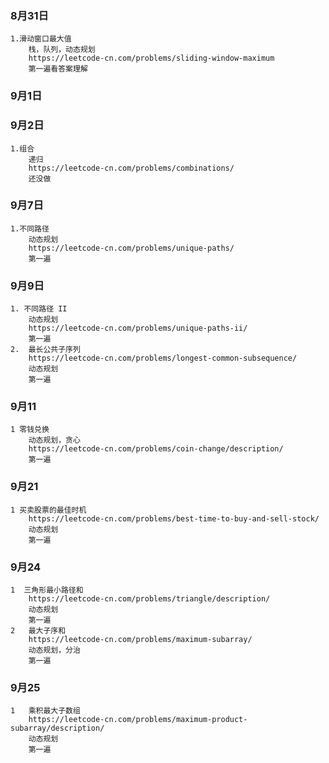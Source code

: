 ### 8月31日
    1.滑动窗口最大值
        栈，队列，动态规划 
        https://leetcode-cn.com/problems/sliding-window-maximum 
        第一遍看答案理解
### 9月1日
### 9月2日
    1.组合
        递归
        https://leetcode-cn.com/problems/combinations/
        还没做
### 9月7日
    1.不同路径
        动态规划
        https://leetcode-cn.com/problems/unique-paths/
        第一遍
### 9月9日
    1. 不同路径 II
        动态规划
        https://leetcode-cn.com/problems/unique-paths-ii/
        第一遍
    2.  最长公共子序列
        https://leetcode-cn.com/problems/longest-common-subsequence/
        动态规划        
        第一遍
### 9月11
    1 零钱兑换
        动态规划，贪心
        https://leetcode-cn.com/problems/coin-change/description/
        第一遍
### 9月21
    1 买卖股票的最佳时机
        https://leetcode-cn.com/problems/best-time-to-buy-and-sell-stock/
        动态规划
        第一遍
### 9月24
    1  三角形最小路径和
        https://leetcode-cn.com/problems/triangle/description/
        动态规划
        第一遍 
    2   最大子序和
        https://leetcode-cn.com/problems/maximum-subarray/
        动态规划，分治
        第一遍 
### 9月25
    1   乘积最大子数组
        https://leetcode-cn.com/problems/maximum-product-subarray/description/
        动态规划
        第一遍 